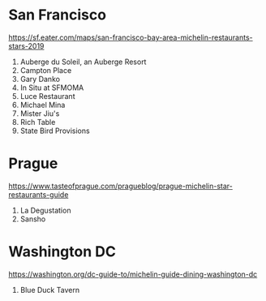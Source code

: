 # San Francisco
https://sf.eater.com/maps/san-francisco-bay-area-michelin-restaurants-stars-2019
1. Auberge du Soleil, an Auberge Resort
2. Campton Place
3. Gary Danko
4. In Situ at SFMOMA
5. Luce Restaurant
6. Michael Mina
7. Mister Jiu's
8. Rich Table
9. State Bird Provisions

# Prague
https://www.tasteofprague.com/pragueblog/prague-michelin-star-restaurants-guide
1. La Degustation
2. Sansho

# Washington DC
https://washington.org/dc-guide-to/michelin-guide-dining-washington-dc
1. Blue Duck Tavern
